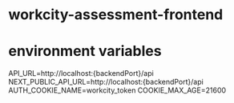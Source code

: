 # workcity-assessment-frontend


# environment variables


API_URL=http://localhost:{backendPort}/api
NEXT_PUBLIC_API_URL=http://localhost:{backendPort}/api
AUTH_COOKIE_NAME=workcity_token
COOKIE_MAX_AGE=21600